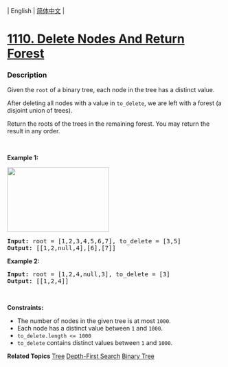| English | [简体中文](README.md) |

# [1110. Delete Nodes And Return Forest](https://leetcode-cn.com/problems/delete-nodes-and-return-forest)
 ### Description
<p>Given the <code>root</code> of a binary tree, each node in the tree has a distinct value.</p>

<p>After deleting all nodes with a value in <code>to_delete</code>, we are left with a forest (a disjoint union of trees).</p>

<p>Return the roots of the trees in the remaining forest. You may return the result in any order.</p>

<p>&nbsp;</p>
<p><strong>Example 1:</strong></p>
<img alt="" src="https://assets.leetcode.com/uploads/2019/07/01/screen-shot-2019-07-01-at-53836-pm.png" style="width: 237px; height: 150px;" />
<pre>
<strong>Input:</strong> root = [1,2,3,4,5,6,7], to_delete = [3,5]
<strong>Output:</strong> [[1,2,null,4],[6],[7]]
</pre>

<p><strong>Example 2:</strong></p>

<pre>
<strong>Input:</strong> root = [1,2,4,null,3], to_delete = [3]
<strong>Output:</strong> [[1,2,4]]
</pre>

<p>&nbsp;</p>
<p><strong>Constraints:</strong></p>

<ul>
	<li>The number of nodes in the given tree is at most <code>1000</code>.</li>
	<li>Each node has a distinct value between <code>1</code> and <code>1000</code>.</li>
	<li><code>to_delete.length &lt;= 1000</code></li>
	<li><code>to_delete</code> contains distinct values between <code>1</code> and <code>1000</code>.</li>
</ul>

**Related Topics**  [Tree](https://leetcode-cn.com/tag/tree) [Depth-First Search](https://leetcode-cn.com/tag/depth-first-search) [Binary Tree](https://leetcode-cn.com/tag/binary-tree) 